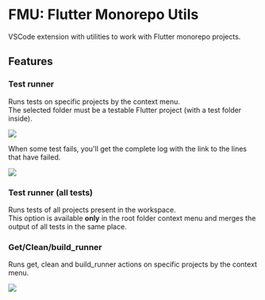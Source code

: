 # FMU: Flutter Monorepo Utils

VSCode extension with utilities to work with Flutter monorepo projects.  


## Features

### Test runner

Runs tests on specific projects by the context menu.  
The selected folder must be a testable Flutter project (with a test folder inside).

![](https://media.giphy.com/media/E1RARd0fii6Zk2iZ4R/giphy.gif)

When some test fails, you'll get the complete log with the link to the lines that have failed.

![](https://p43.f3.n0.cdn.getcloudapp.com/items/jkuPjp8q/58180c7c-44ca-4621-905e-7d6fe040054c.jpg?source=viewer&v=2bfe43cad584feacf4e8bab42fecdc0a)

### Test runner (all tests)

Runs tests of all projects present in the workspace.  
This option is available **only** in the root folder context menu and merges the output of all tests in the same place.  

### Get/Clean/build_runner

Runs get, clean and build_runner actions on specific projects by the context menu.

![](https://p43.f3.n0.cdn.getcloudapp.com/items/Z4uKBvA9/778be7d4-6ab0-4e92-8c78-6d6ad15dcccc.jpg?source=viewer&v=c1502ee65b53ed6f10d136f4a2624d88)



<!-- TODO:
 - [X] Run ALL tests (context menu)
 - [ ] Create/open test file in same hierarchy of selected file
 - [ ] Run tests when project changes
 - [ ] Dream: Load all tests (grouped by package) in the testing tab on vscode startup -->

